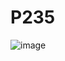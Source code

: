 # P235
![image](https://github.com/abinaya2006/P235/assets/72507845/0b84945d-ffa1-42b4-8492-802433d35dda)
